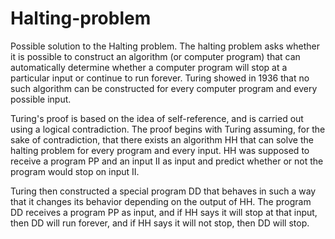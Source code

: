 # Halting-problem
Possible solution to the Halting problem. 
The halting problem asks whether it is possible to construct an algorithm (or computer program) that can automatically determine whether a computer program will stop at a particular input or continue to run forever. Turing showed in 1936 that no such algorithm can be constructed for every computer program and every possible input.

Turing's proof is based on the idea of ​​self-reference, and is carried out using a logical contradiction. The proof begins with Turing assuming, for the sake of contradiction, that there exists an algorithm HH that can solve the halting problem for every program and every input. HH was supposed to receive a program PP and an input II as input and predict whether or not the program would stop on input II.

Turing then constructed a special program DD that behaves in such a way that it changes its behavior depending on the output of HH. The program DD receives a program PP as input, and if HH says it will stop at that input, then DD will run forever, and if HH says it will not stop, then DD will stop.
